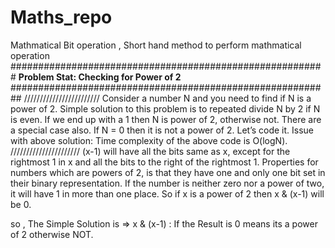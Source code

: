 # Maths_repo
Mathmatical Bit operation , Short hand method to perform mathmatical operation
#########################################################
**Problem Stat: Checking for Power of 2**
##########################################################
////////////////////////
Consider a number N and you need to find if N is a power of 2. Simple solution to this problem is to repeated divide N by 2 if N is even. If we end up with a 1 then N is power of 2, otherwise not. There are a special case also. If N = 0 then it is not a power of 2. Let’s code it.
Issue with above solution: Time complexity of the above code is O(logN).
//////////////////////
(x-1) will have all the bits same as x, except for the rightmost 1 in x and all the bits to the right of the rightmost 1.
 Properties for numbers which are powers of 2, is that they have one and only one bit set in their binary representation. If the number is neither zero nor a power of two, it will have 1 in more than one place. So if x is a power of 2 then x & (x-1) will be 0.
 
so , The Simple Solution is => x & (x-1) : If the Result is 0 means its a power of 2 otherwise NOT.


